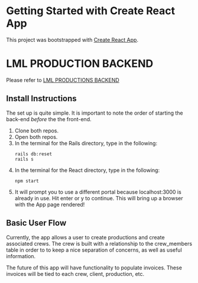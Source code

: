 # Getting Started with Create React App

This project was bootstrapped with [Create React App](https://github.com/facebook/create-react-app).

# LML PRODUCTION BACKEND

Please refer to [LML PRODUCTIONS BACKEND](https://github.com/atBeatty/lml_production_app)


## Install Instructions
The set up is quite simple. It is important to note the order of starting the back-end _before_ the the front-end.


1. Clone both repos.
1. Open both repos.
1. In the terminal for the <backend> Rails directory, type in the following:
    ```
    rails db:reset
    rails s
    ```
1. In the terminal for the <frontend> React directory, type in the following:
    ```
    npm start
    ```
1. It will prompt you to use a different portal because localhost:3000 is already in use. Hit enter or y to continue. This will bring up a browser with the App page rendered!

## Basic User Flow
Currently, the app allows a user to create productions and create associated crews. The crew is built with a relationship to the crew_members table in order to to keep a nice separation of concerns, as well as useful information.

The future of this app will have functionality to populate invoices. These invoices will be tied to each crew, client, production, etc.
